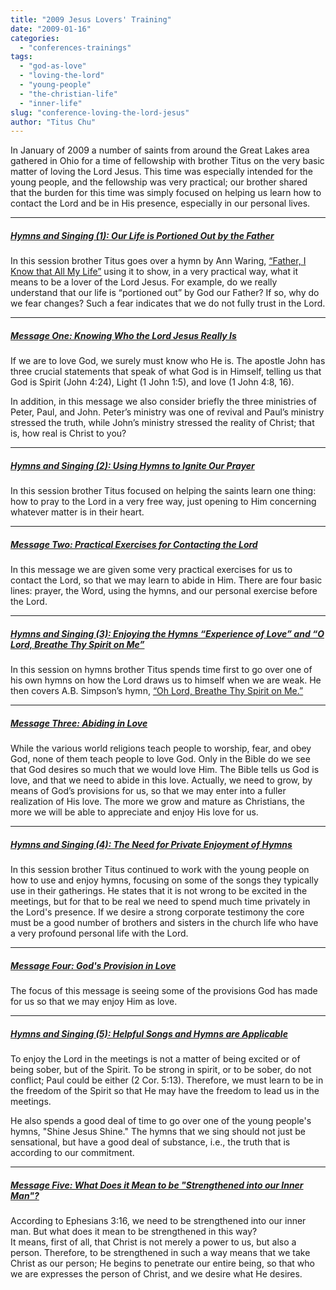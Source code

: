 ```yaml
---
title: "2009 Jesus Lovers' Training"
date: "2009-01-16"
categories: 
  - "conferences-trainings"
tags: 
  - "god-as-love"
  - "loving-the-lord"
  - "young-people"
  - "the-christian-life"
  - "inner-life"
slug: "conference-loving-the-lord-jesus"
author: "Titus Chu"
---
```


In January of 2009 a number of saints from around the Great Lakes area gathered in Ohio for a time of fellowship with brother Titus on the very basic matter of loving the Lord Jesus. This time was especially intended for the young people, and the fellowship was very practical; our brother shared that the burden for this time was simply focused on helping us learn how to contact the Lord and be in His presence, especially in our personal lives.

* * *

##### [Hymns and Singing (1): Our Life is Portioned Out by the Father](https://www.asweetsavor.org/our-life-is-portioned-out-by-the-father/)

In this session brother Titus goes over a hymn by Ann Waring, [“Father, I Know that All My Life”](https://www.hymnal.net/en/hymn/ns/12) using it to show, in a very practical way, what it means to be a lover of the Lord Jesus. For example, do we really understand that our life is “portioned out” by God our Father? If so, why do we fear changes? Such a fear indicates that we do not fully trust in the Lord.

* * *

##### [Message One: Knowing Who the Lord Jesus Really Is](https://www.asweetsavor.org/knowing-who-the-lord-jesus-really-is/)

If we are to love God, we surely must know who He is. The apostle John has three crucial statements that speak of what God is in Himself, telling us that God is Spirit (John 4:24), Light (1 John 1:5), and love (1 John 4:8, 16).

In addition, in this message we also consider briefly the three ministries of Peter, Paul, and John. Peter’s ministry was one of revival and Paul’s ministry stressed the truth, while John’s ministry stressed the reality of Christ; that is, how real is Christ to you?

* * *

##### [Hymns and Singing (2): Using Hymns to Ignite Our Prayer](https://www.asweetsavor.org/using-hymns-to-ignite-our-prayer/)

In this session brother Titus focused on helping the saints learn one thing: how to pray to the Lord in a very free way, just opening to Him concerning whatever matter is in their heart.

* * *

##### [Message Two: Practical Exercises for Contacting the Lord](https://www.asweetsavor.org/practical-exercises-for-contacting-the-lord/)

In this message we are given some very practical exercises for us to contact the Lord, so that we may learn to abide in Him. There are four basic lines: prayer, the Word, using the hymns, and our personal exercise before the Lord.

* * *

##### [Hymns and Singing (3): Enjoying the Hymns “Experience of Love” and “O Lord, Breathe Thy Spirit on Me”](https://www.asweetsavor.org/enjoying-the-hymns-experience-of-love-and-o-lord-breathe-thy-spirit-on-me/)

In this session on hymns brother Titus spends time first to go over one of his own hymns on how the Lord draws us to himself when we are weak. He then covers A.B. Simpson’s hymn, [“Oh Lord, Breathe Thy Spirit on Me.”](https://www.hymnal.net/en/hymn/h/255)

* * *

##### [Message Three: Abiding in Love](https://www.asweetsavor.org/abiding-in-love/)

While the various world religions teach people to worship, fear, and obey God, none of them teach people to love God. Only in the Bible do we see that God desires so much that we would love Him. The Bible tells us God is love, and that we need to abide in this love. Actually, we need to grow, by means of God’s provisions for us, so that we may enter into a fuller realization of His love. The more we grow and mature as Christians, the more we will be able to appreciate and enjoy His love for us.

* * *

##### [Hymns and Singing (4): The Need for Private Enjoyment of Hymns](https://www.asweetsavor.org/the-need-for-private-enjoyment-of-hymns/)

In this session brother Titus continued to work with the young people on how to use and enjoy hymns, focusing on some of the songs they typically use in their gatherings. He states that it is not wrong to be excited in the meetings, but for that to be real we need to spend much time privately in the Lord's presence. If we desire a strong corporate testimony the core must be a good number of brothers and sisters in the church life who have a very profound personal life with the Lord.

* * *

##### [Message Four: God's Provision in Love](https://www.asweetsavor.org/gods-provision-in-love/)

The focus of this message is seeing some of the provisions God has made for us so that we may enjoy Him as love.

* * *

##### [Hymns and Singing (5): Helpful Songs and Hymns are Applicable](https://www.asweetsavor.org/helpful-songs-and-hymns-are-applicable/)

To enjoy the Lord in the meetings is not a matter of being excited or of being sober, but of the Spirit. To be strong in spirit, or to be sober, do not conflict; Paul could be either (2 Cor. 5:13). Therefore, we must learn to be in the freedom of the Spirit so that He may have the freedom to lead us in the meetings.

He also spends a good deal of time to go over one of the young people's hymns, "Shine Jesus Shine." The hymns that we sing should not just be sensational, but have a good deal of substance, i.e., the truth that is according to our commitment.

* * *

##### [Message Five: What Does it Mean to be "Strengthened into our Inner Man"?](https://www.asweetsavor.org/what-does-it-mean-to-be-strengthened-into-our-inner-man/)

According to Ephesians 3:16, we need to be strengthened into our inner man. But what does it mean to be strengthened in this way?  
It means, first of all, that Christ is not merely a power to us, but also a person. Therefore, to be strengthened in such a way means that we take Christ as our person; He begins to penetrate our entire being, so that who we are expresses the person of Christ, and we desire what He desires.
